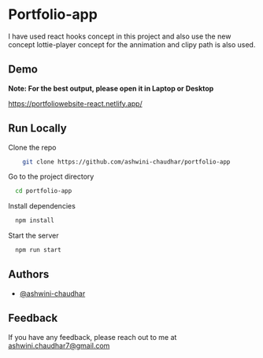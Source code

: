 
# Portfolio-app

 I have used react hooks concept in this project and also use the new concept lottie-player concept for the annimation and clipy path is also used.

## Demo
**Note: For the best output, please open it in Laptop or Desktop**

https://portfoliowebsite-react.netlify.app/

## Run Locally

Clone the repo

```bash
    git clone https://github.com/ashwini-chaudhar/portfolio-app
```

Go to the project directory

```bash
  cd portfolio-app
```

Install dependencies

```bash
  npm install
```

Start the server

```bash
  npm run start
```


## Authors

- [@ashwini-chaudhar](https://www.github.com/ashwini-chaudhar)


## Feedback

If you have any feedback, please reach out to me at ashwini.chaudhar7@gmail.com